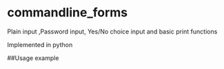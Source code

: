 # commandline_forms
Plain input ,Password input, Yes/No choice input and basic print functions

Implemented in python

##Usage example

